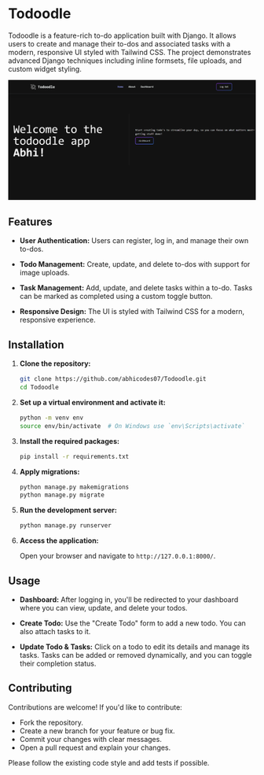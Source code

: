 # Todoodle

Todoodle is a feature-rich to-do application built with Django. It allows users to create and manage their to-dos and associated tasks with a modern, responsive UI styled with Tailwind CSS. The project demonstrates advanced Django techniques including inline formsets, file uploads, and custom widget styling.

<img src="assets/todoodle.png">

## Features

- **User Authentication:**
  Users can register, log in, and manage their own to-dos.

- **Todo Management:**
  Create, update, and delete to-dos with support for image uploads.

- **Task Management:**
  Add, update, and delete tasks within a to-do. Tasks can be marked as completed using a custom toggle button.

- **Responsive Design:**
  The UI is styled with Tailwind CSS for a modern, responsive experience.

## Installation

1. **Clone the repository:**

   ```bash
   git clone https://github.com/abhicodes07/Todoodle.git
   cd Todoodle

   ```

2. **Set up a virtual environment and activate it:**

   ```bash
   python -m venv env
   source env/bin/activate  # On Windows use `env\Scripts\activate`
   ```

3. **Install the required packages:**

   ```bash
   pip install -r requirements.txt
   ```

4. **Apply migrations:**

   ```bash
   python manage.py makemigrations
   python manage.py migrate
   ```

5. **Run the development server:**

   ```bash
   python manage.py runserver
   ```

6. **Access the application:**

   Open your browser and navigate to `http://127.0.0.1:8000/`.

## Usage

- **Dashboard:**
  After logging in, you'll be redirected to your dashboard where you can view, update, and delete your todos.

- **Create Todo:**
  Use the "Create Todo" form to add a new todo. You can also attach tasks to it.

- **Update Todo & Tasks:**
  Click on a todo to edit its details and manage its tasks. Tasks can be added or removed dynamically, and you can toggle their completion status.

## Contributing

Contributions are welcome! If you'd like to contribute:

- Fork the repository.
- Create a new branch for your feature or bug fix.
- Commit your changes with clear messages.
- Open a pull request and explain your changes.

Please follow the existing code style and add tests if possible.
